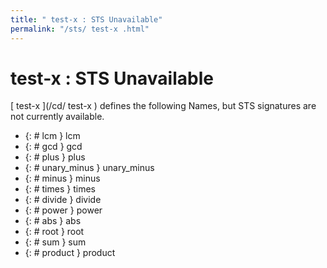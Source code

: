 ```yaml
---
title: " test-x : STS Unavailable"
permalink: "/sts/ test-x .html"
---
```


#  test-x : STS Unavailable


[ test-x ](/cd/ test-x )
defines the following Names, but STS signatures are not currently available.


 *  {: # lcm  }  lcm 
 *  {: # gcd  }  gcd 
 *  {: # plus  }  plus 
 *  {: # unary_minus  }  unary_minus 
 *  {: # minus  }  minus 
 *  {: # times  }  times 
 *  {: # divide  }  divide 
 *  {: # power  }  power 
 *  {: # abs  }  abs 
 *  {: # root  }  root 
 *  {: # sum  }  sum 
 *  {: # product  }  product 